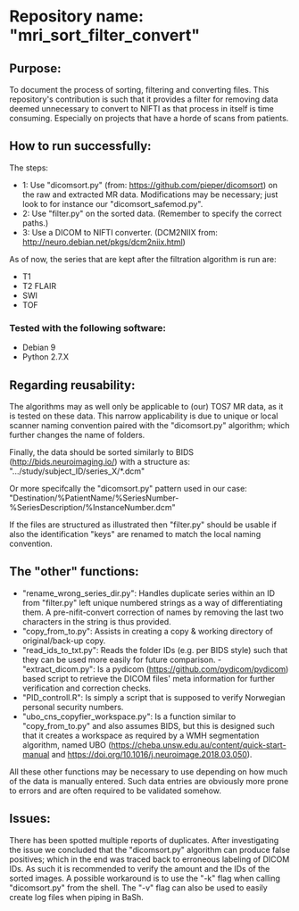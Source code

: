 # Repository name: "mri_sort_filter_convert"

## Purpose:
To document the process of sorting, filtering and converting files.
This repository's contribution is such that it provides a filter for removing data deemed unnecessary to convert to NIFTI as that process in itself is time consuming. Especially on projects that have a horde of scans from patients.

## How to run successfully:
The steps:
- 1: Use "dicomsort.py" (from: https://github.com/pieper/dicomsort) on the raw and extracted MR data. Modifications may be necessary; just look to for instance our "dicomsort_safemod.py".
- 2: Use "filter.py" on the sorted data. (Remember to specify the correct paths.)
- 3: Use a DICOM to NIFTI converter. (DCM2NIIX from: http://neuro.debian.net/pkgs/dcm2niix.html)

As of now, the series that are kept after the filtration algorithm is run are:
- T1
- T2 FLAIR
- SWI
- TOF

### Tested with the following software:
- Debian 9
- Python 2.7.X

## Regarding reusability:
The algorithms may as well only be applicable to (our) TOS7 MR data, as it is tested on these data. This narrow applicability is due to unique or local scanner naming convention paired with the "dicomsort.py" algorithm; which further changes the name of folders.

Finally, the data should be sorted similarly to BIDS (http://bids.neuroimaging.io/) with a structure as:
".../study/subject_ID/series_X/*.dcm"

Or more specifcally the "dicomsort.py" pattern used in our case:
"Destination/%PatientName/%SeriesNumber-%SeriesDescription/%InstanceNumber.dcm"

If the files are structured as illustrated then "filter.py" should be usable if also the identification "keys" are renamed to match the local naming convention.

## The "other" functions:
- "rename_wrong_series_dir.py": Handles duplicate series within an ID from "filter.py" left unique numbered strings as a way of differentiating them. A pre-nifit-convert correction of names by removing the last two characters in the string is thus provided. 
- "copy_from_to.py": Assists in creating a copy & working directory of original/back-up copy.
- "read_ids_to_txt.py": Reads the folder IDs (e.g. per BIDS style) such that they can be used more easily for future comparison. - "extract_dicom.py": Is a pydicom (https://github.com/pydicom/pydicom) based script to retrieve the DICOM files' meta information for further verification and correction checks.
- "PID_controll.R": Is simply a script that is supposed to verify Norwegian personal security numbers.
- "ubo_cns_copyfier_workspace.py": Is a function similar to "copy_from_to.py" and also assumes BIDS, but this is designed such that it creates a workspace as required by a WMH segmentation algorithm, named UBO (https://cheba.unsw.edu.au/content/quick-start-manual and https://doi.org/10.1016/j.neuroimage.2018.03.050).

All these other functions may be necessary to use depending on how much of the data is manually entered. Such data entries are obviously more prone to errors and are often required to be validated somehow.

## Issues:
There has been spotted multiple reports of duplicates. After investigating the issue we concluded that the "dicomsort.py" algorithm can produce false positives; which in the end was traced back to erroneous labeling of DICOM IDs. As such it is recommended to verify the amount and the IDs of the sorted images.
A possible workaround is to use the "-k" flag when calling "dicomsort.py" from the shell.
The "-v" flag can also be used to easily create log files when piping in BaSh.

